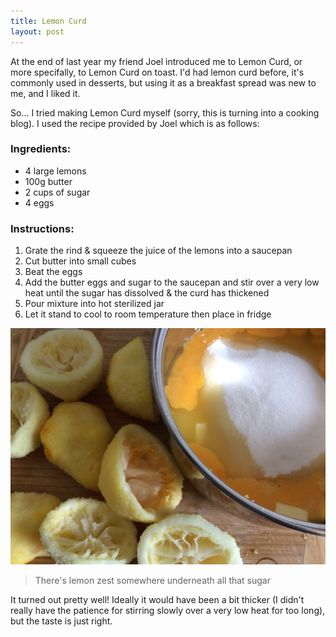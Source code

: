 ```yaml
---
title: Lemon Curd
layout: post
---
```


At the end of last year my friend Joel introduced me to Lemon Curd, or more specifally, to Lemon Curd on toast. I'd had lemon curd before, it's commonly used in desserts, but using it as a breakfast spread was new to me, and I liked it.

So... I tried making Lemon Curd myself (sorry, this is turning into a cooking blog).<!--more--> I used the recipe provided by Joel which is as follows:

### Ingredients:

- 4 large lemons
- 100g butter
- 2 cups of sugar
- 4 eggs

### Instructions:

1. Grate the rind & squeeze the juice of the lemons into a saucepan
2. Cut butter into small cubes
3. Beat the eggs
4. Add the butter eggs and sugar to the saucepan and stir over a very low heat until the sugar has dissolved & the curd has thickened
5. Pour mixture into hot sterilized jar
6. Let it stand to cool to room temperature then place in fridge

![There's lemon zest somewhere underneath all that sugar](/images/lemon_curd.jpg)

> There's lemon zest somewhere underneath all that sugar

It turned out pretty well! Ideally it would have been a bit thicker (I didn't really have the patience for stirring slowly over a very low heat for too long), but the taste is just right.